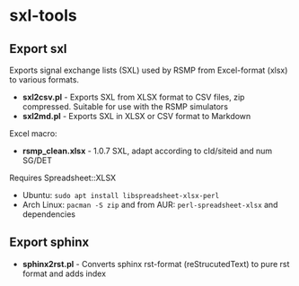 sxl-tools
=========

Export sxl
----------

Exports signal exchange lists (SXL) used by RSMP from Excel-format (xlsx) to
various formats.

* **sxl2csv.pl** - Exports SXL from XLSX format to CSV files, zip compressed.
                   Suitable for use with the RSMP simulators
* **sxl2md.pl** - Exports SXL in XLSX or CSV format to Markdown

Excel macro:
* **rsmp_clean.xlsx** - 1.0.7 SXL, adapt according to cId/siteid and num SG/DET

Requires Spreadsheet::XLSX
* Ubuntu: `sudo apt install libspreadsheet-xlsx-perl`
* Arch Linux: `pacman -S zip` and from AUR: `perl-spreadsheet-xlsx` and
  dependencies

Export sphinx
-------------

* **sphinx2rst.pl** - Converts sphinx rst-format (reStrucutedText) to pure rst
                      format and adds index
